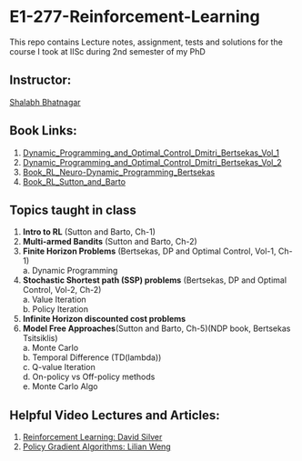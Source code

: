 # E1-277-Reinforcement-Learning
This repo contains Lecture notes, assignment, tests and solutions for the course I took at IISc during 2nd semester of my PhD

## Instructor:
[Shalabh Bhatnagar](https://www.csa.iisc.ac.in/~shalabh/index.html) 

## Book Links:
1. [Dynamic_Programming_and_Optimal_Control_Dmitri_Bertsekas_Vol_1](https://drive.google.com/file/d/1nBDAqj_L3VOY4nwjHNeofIEmCj6DLhfs/view?usp=sharing)
2. [Dynamic_Programming_and_Optimal_Control_Dmitri_Bertsekas_Vol_2](https://drive.google.com/file/d/1Tns86us-mp5XL50OlBw1ldQMoibiO5VJ/view?usp=sharing)
3. [Book_RL_Neuro-Dynamic_Programming_Bertsekas](https://drive.google.com/file/d/1855kAlYydnhHBOUQOhVJOQshzikXAHpC/view?usp=sharing)
4. [Book_RL_Sutton_and_Barto](https://drive.google.com/file/d/14rBt0MtnTe28vP_cI-JA41tB05z1A3PN/view?usp=sharing)

## Topics taught in class
1. **Intro to RL** (Sutton and Barto, Ch-1)
2. **Multi-armed Bandits** (Sutton and Barto, Ch-2)
3. **Finite Horizon Problems** (Bertsekas, DP and Optimal Control, Vol-1, Ch-1)\
a. Dynamic Programming
4. **Stochastic Shortest path (SSP) problems** (Bertsekas, DP and Optimal Control, Vol-2, Ch-2)\
a. Value Iteration\
b. Policy Iteration
5. **Infinite Horizon discounted cost problems**
6. **Model Free Approaches**(Sutton and Barto, Ch-5)(NDP book, Bertsekas Tsitsiklis)\
a. Monte Carlo\
b. Temporal Difference (TD(lambda))\
c. Q-value Iteration\
d. On-policy vs Off-policy methods\
e. Monte Carlo Algo

## Helpful Video Lectures and Articles:
1. [Reinforcement Learning: David Silver](https://www.youtube.com/playlist?list=PLzuuYNsE1EZAXYR4FJ75jcJseBmo4KQ9-)
2. [Policy Gradient Algorithms: Lilian Weng](https://lilianweng.github.io/posts/2018-04-08-policy-gradient/#what-is-policy-gradient)
